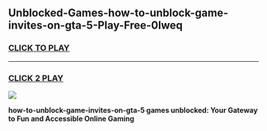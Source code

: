 
## Unblocked-Games-how-to-unblock-game-invites-on-gta-5-Play-Free-0lweq
<h3>
<a href="https://premium76.site?title=how-to-unblock-game-invites-on-gta-5&ref=10A">CLICK TO PLAY</a></h3>
<hr>

<h3>
<a href="https://premium76.site?title=how-to-unblock-game-invites-on-gta-5&ref=10A">CLICK 2 PLAY</a>
  
</h3>

<a href="https://premium76.site?title=how-to-unblock-game-invites-on-gta-5&ref=10A"><img src="https://clearcache.store/games.png"></a>


**how-to-unblock-game-invites-on-gta-5 games unblocked: Your Gateway to Fun and Accessible Online Gaming**
